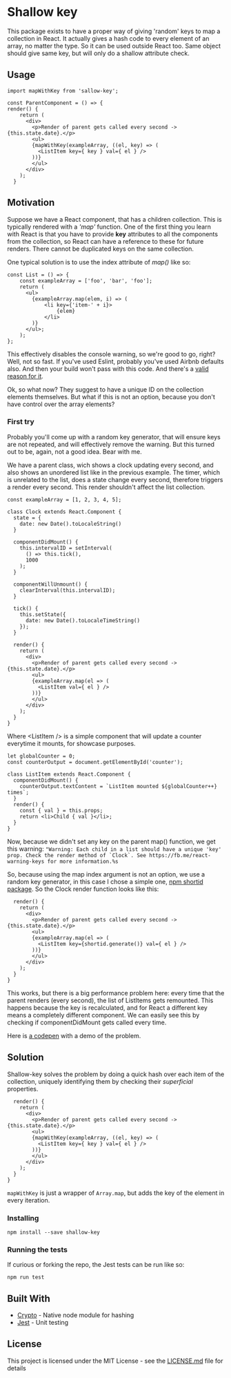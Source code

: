 # Shallow key

This package exists to have a proper way of giving 'random' keys to map a collection in React.
It actually gives a hash code to every element of an array, no matter the type. So it can be used 
outside React too. Same object should give same key, but will only do a shallow attribute check. 

## Usage

```JSX
import mapWithKey from 'sallow-key';

const ParentComponent = () => {
render() {
    return (
      <div>
        <p>Render of parent gets called every second -> {this.state.date}.</p>
        <ul>
        {mapWithKey(exampleArray, ((el, key) => (
          <ListItem key={ key } val={ el } />
        ))}
        </ul>
      </div>
    );
  }
```

## Motivation

Suppose we have a React component, that has a children collection. This is typically rendered
with a *'map'* function. One of the first thing you learn with React is that you have to provide __key__
attributes to all the components from the collection, so React can have a reference to these for future renders.
There cannot be duplicated keys on the same collection. 

One typical solution is to use the index attribute of *map()* like so:

```JSX
const List = () => {
    const exampleArray = ['foo', 'bar', 'foo'];
    return (
      <ul>
        {exampleArray.map(elem, i) => (
            <li key={'item-' + i}>
                {elem}
            </li>
        )}
      </ul>;
    );  
};
```
This effectively disables the console warning, so we're good to go, right? Well, not so fast. 
If you've used Eslint, probably you've used Airbnb defaults also. And then your build won't pass
with this code. And there's a [valid reason for it](https://medium.com/@robinpokorny/index-as-a-key-is-an-anti-pattern-e0349aece318).

Ok, so what now? They suggest to have a unique ID on the collection elements themselves. 
But what if this is not an option, because you don't have control over the array elements?

### First try

Probably you'll come up with a random key generator, that will ensure keys are not repeated, and will
effectively remove the warning. But this turned out to be, again, not a good idea. Bear with me.

We have a parent class, wich shows a clock updating every second, and also shows an unordered list
like in the previous example. The timer, which is unrelated to the list, does a state change every second,
therefore triggers a render every second. This render shouldn't affect the list collection. 

````JSX
const exampleArray = [1, 2, 3, 4, 5];

class Clock extends React.Component {
  state = {
    date: new Date().toLocaleString()
  }

  componentDidMount() {
    this.intervalID = setInterval(
      () => this.tick(),
      1000
    );
  }

  componentWillUnmount() {
    clearInterval(this.intervalID);
  }

  tick() {
    this.setState({
      date: new Date().toLocaleTimeString()
    });
  }

  render() {
    return (
      <div>
        <p>Render of parent gets called every second -> {this.state.date}.</p>
        <ul>
        {exampleArray.map(el => (
          <ListItem val={ el } />
        ))}
        </ul>
      </div>
    );
  }
}
````
Where \<ListItem /> is a simple component that will update a counter everytime it mounts, for showcase 
purposes. 
````JSX
let globalCounter = 0;
const counterOutput = document.getElementById('counter');

class ListItem extends React.Component {
  componentDidMount() {
    counterOutput.textContent = `ListItem mounted ${globalCounter++} times`;
  }
  render() {
    const { val } = this.props;
    return <li>Child { val }</li>;
  }
} 
````

Now, because we didn't set any key on the parent map() function, we get this warning:
``"Warning: Each child in a list should have a unique 'key' prop. Check the render method of `Clock`.
See https://fb.me/react-warning-keys for more information.%s
``

So, because using the map index argument is not an option, we use a random key generator, in this case 
I chose a simple one, [npm shortid package](https://www.npmjs.com/package/shortid). So the Clock render 
function looks like this:
````JSX
  render() {
    return (
      <div>
        <p>Render of parent gets called every second -> {this.state.date}.</p>
        <ul>
        {exampleArray.map(el => (
          <ListItem key={shortid.generate()} val={ el } />
        ))}
        </ul>
      </div>
    );
  }
}
````
This works, but there is a big performance problem here: every time that the parent renders (every second),
the list of ListItems gets remounted. This happens because the key is recalculated, and for React a different
key means a completely different component. We can easily see this by checking if componentDidMount gets called every
time. 

Here is [a codepen](https://codepen.io/JavRok/pen/xxxwevR) with a demo of the problem. 

## Solution

Shallow-key solves the problem by doing a quick hash over each item of the collection, uniquely identifying them
by checking their _superficial_ properties. 

````JSX
  render() {
    return (
      <div>
        <p>Render of parent gets called every second -> {this.state.date}.</p>
        <ul>
        {mapWithKey(exampleArray, ((el, key) => (
          <ListItem key={ key } val={ el } />
        ))}
        </ul>
      </div>
    );
  }
}
````
`mapWithKey` is just a wrapper of `Array.map`, but adds the key of the element in every iteration. 


### Installing

```
npm install --save shallow-key
```

### Running the tests
If curious or forking the repo, the Jest tests can be run like so: 
```
npm run test
```

## Built With

* [Crypto](https://nodejs.org/api/crypto.html) - Native node module for hashing
* [Jest](https://jestjs.io/) - Unit testing

## License

This project is licensed under the MIT License - see the [LICENSE.md](LICENSE.md) file for details
